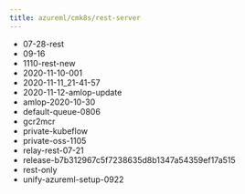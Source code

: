 ```yaml
---
title: azureml/cmk8s/rest-server
---
```

- 07-28-rest
- 09-16
- 1110-rest-new
- 2020-11-10-001
- 2020-11-11_21-41-57
- 2020-11-12-amlop-update
- amlop-2020-10-30
- default-queue-0806
- gcr2mcr
- private-kubeflow
- private-oss-1105
- relay-rest-07-21
- release-b7b312967c5f7238635d8b1347a54359ef17a515
- rest-only
- unify-azureml-setup-0922
